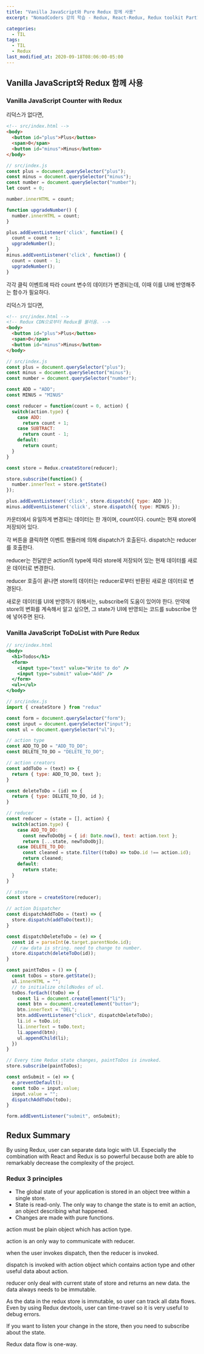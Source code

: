 ```yaml
---
title: "Vanilla JavaScript와 Pure Redux 함께 사용"
excerpt: "NomadCoders 강의 학습 - Redux, React-Redux, Redux toolkit Part1"

categories:
  - TIL
tags:
  - TIL
  - Redux
last_modified_at: 2020-09-18T08:06:00-05:00
---
```


## Vanilla JavaScript와 Redux 함께 사용

### Vanilla JavaScript Counter with Redux

리덕스가 없다면,

```html
<!-- src/index.html -->
<body>
  <button id="plus">Plus</button>
  <span>0</span>
  <button id="minus">Minus</button>
</body>
```

```jsx
// src/index.js
const plus = document.querySelector("plus");
const minus = document.querySelector("minus");
const number = document.querySelector("number");
let count = 0;

number.innerHTML = count;

function upgradeNumber() {
  number.innerHTML = count;
}

plus.addEventListener('click', function() {
  count = count + 1;
  upgradeNumber();
}
minus.addEventListener('click', function() {
  count = count - 1;
  upgradeNumber();
}

```

각각 클릭 이벤트에 따라 count 변수의 데이터가 변경되는데, 이때 이를 UI에 반영해주는 함수가 필요하다.

리덕스가 있다면,

```html
<!-- src/index.html -->
<!-- Redux CDN으로부터 Redux를 불러옴. -->
<body>
  <button id="plus">Plus</button>
  <span>0</span>
  <button id="minus">Minus</button>
</body>
```

```jsx
// src/index.js
const plus = document.querySelector("plus");
const minus = document.querySelector("minus");
const number = document.querySelector("number");

const ADD = "ADD";
const MINUS = "MINUS"

const reducer = function(count = 0, action) {
  switch(action.type) {
    case ADD:
      return count + 1;
    case SUBTRACT:
      return count - 1;
    default:
      return count;
  }
}

const store = Redux.createStore(reducer);

store.subscribe(function() {
  number.innerText = store.getState()
});

plus.addEventListener('click', store.dispatch({ type: ADD });
minus.addEventListener('click', store.dispatch({ type: MINUS });
```

카운터에서 유일하게 변경되는 데이터는 한 개이며, count이다.
count는 현재 store에 저장되어 있다.

각 버튼을 클릭하면 이벤트 핸들러에 의해 dispatch가 호출된다. dispatch는 reducer를 호출한다.

reducer는 전달받은 action의 type에 따라 store에 저장되어 있는 현재 데이터를 새로운 데이터로 변경한다.

reducer 호출이 끝나면 store의 데이터는 reducer로부터 반환된 새로운 데이터로 변경된다.

새로운 데이터를 UI에 반영하기 위해서는, subscribe의 도움이 있어야 한다. 만약에 store의 변화를 계속해서 알고 싶으면, 그 state가 UI에 반영되는 코드를 subscribe 안에 넣어주면 된다.

### Vanilla JavaScript ToDoList with Pure Redux

```jsx
// src/index.html
<body>
  <h1>Todos</h1>
  <form>
    <input type="text" value="Write to do" />
    <input type="submit" value="Add" />
  </form>
  <ul></ul>
</body>
```

```jsx
// src/index.js
import { createStore } from "redux"

const form = document.querySelector("form");
const input = document.querySelector("input");
const ul = document.querySelector("ul");

// action type
const ADD_TO_DO = "ADD_TO_DO";
const DELETE_TO_DO = "DELETE_TO_DO";

// action creators
const addToDo = (text) => {
  return { type: ADD_TO_DO, text };
}

const deleteToDo = (id) => {
  return { type: DELETE_TO_DO, id };
}

// reducer
const reducer = (state = [], action) {
  switch(action.type) {
    case ADD_TO_DO:
      const newToDoObj = { id: Date.now(), text: action.text };
      return [...state, newToDoObj];
    case DELETE_TO_DO:
      const cleaned = state.filter((toDo) => toDo.id !== action.id);
      return cleaned;
    default:
      return state;
  }
}

// store
const store = createStore(reducer);

// action Dispatcher
const dispatchAddToDo = (text) => {
  store.dispatch(addToDo(text));
}

const dispatchDeleteToDo = (e) => {
  const id = parseInt(e.target.parentNode.id);
  // raw data is string. need to change to number.
  store.dispatch(deleteToDo(id));
}

const paintToDos = () => {
  const toDos = store.getState();
  ul.innerHTML = "";
  // to initialize childNodes of ul.
  toDos.forEach((toDo) => {
    const li = document.createElement("li");
    const btn = document.createElement("button");
    btn.innerText = "DEL";
    btn.addEventListener("click", dispatchDeleteToDo);
    li.id = toDo.id;
    li.innerText = toDo.text;
    li.append(btn);
    ul.appendChild(li);
  })
}

// Every time Redux state changes, paintToDos is invoked.
store.subscribe(paintToDos);

const onSubmit = (e) => {
  e.preventDefault();
  const toDo = input.value;
  input.value = "";
  dispatchAddToDo(toDo);
}

form.addEventListener("submit", onSubmit);
```

## Redux Summary

By using Redux, user can separate data logic with UI. Especially the combination with React and Redux is so powerful because both are able to remarkably decrease the complexity of the project.

### Redux 3 principles

- The global state of your application is stored in an object tree within a single store.
- State is read-only. The only way to change the state is to emit an action, an object describing what happened.
- Changes are made with pure functions.

action must be plain object which has action type.

action is an only way to communicate with reducer.

when the user invokes dispatch, then the reducer is invoked.

dispatch is invoked with action object which contains action type and other useful data about action.

reducer only deal with current state of store and returns an new data. the data always needs to be immutable.

As the data in the redux store is immutable, so user can track all data flows. Even by using Redux devtools, user can time-travel so it is very useful to debug errors.

If you want to listen your change in the store, then you need to subscribe about the state.

Redux data flow is one-way.

